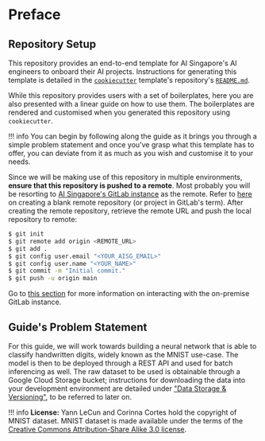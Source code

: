 # Preface

## Repository Setup

This repository provides an end-to-end template for AI
Singapore's AI engineers to onboard their AI projects.
Instructions for generating this template is detailed in the
[`cookiecutter`](https://github.com/cookiecutter/cookiecutter)
template's repository's
[`README.md`](https://github.com/aisingapore/ml-project-cookiecutter-gcp-runai/blob/main/README.md).

While this repository provides users with a set of boilerplates,
here you are also presented with a linear guide on
how to use them. The boilerplates are rendered and customised
when you generated this repository using `cookiecutter`.

!!! info
    You can begin by following along the guide as it brings you through
    a simple problem statement and once you've grasp what this template
    has to offer, you can deviate from it as much as you wish and
    customise it to your needs.

Since we will be making use of this repository in multiple
environments, __ensure that this repository is pushed to a
remote__.
Most probably you will be resorting to
[AI Singapore's GitLab instance](https://gitlab.aisingapore.net/) as
the remote.
Refer to
[here](https://docs.gitlab.com/ee/user/project/working_with_projects.html#create-a-project)
on creating a blank remote repository (or project in GitLab's term).
After creating the remote repository, retrieve the remote URL and push
the local repository to remote:

```bash
$ git init
$ git remote add origin <REMOTE_URL>
$ git add .
$ git config user.email "<YOUR_AISG_EMAIL>"
$ git config user.name "<YOUR_NAME>"
$ git commit -m "Initial commit."
$ git push -u origin main
```

Go to [this section](./03-mlops-components-platform.md#gitlab) for more
information on interacting with the on-premise GitLab instance.

## Guide's Problem Statement

For this guide, we will work towards building a neural network that is
able to classify handwritten digits, widely known as the MNIST
use-case.
The model is then to be deployed through a REST API and used for batch
inferencing as well.
The raw dataset to be used is obtainable through a Google Cloud Storage
bucket; instructions for downloading the data into your development
environment are detailed under
["Data Storage & Versioning"](./06-data-storage-versioning.md),
to be referred to later on.

!!! info
    __License:__ Yann LeCun and Corinna Cortes hold the copyright of MNIST
    dataset. MNIST dataset is made available under the terms of the
    [Creative Commons Attribution-Share Alike 3.0 license](https://creativecommons.org/licenses/by-sa/3.0/).
